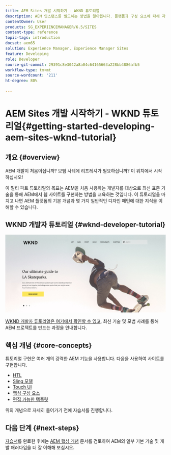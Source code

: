 ```yaml
---
title: AEM Sites 개발 시작하기 - WKND 튜토리얼
description: AEM 인스턴스를 빌드하는 방법을 알아봅니다. 플랫폼과 구성 요소에 대해 자세히 알아보고 개발 도구 및 개인화에 대한 정보를 살펴보십시오.
contentOwner: User
products: SG_EXPERIENCEMANAGER/6.5/SITES
content-type: reference
topic-tags: introduction
docset: aem65
solution: Experience Manager, Experience Manager Sites
feature: Developing
role: Developer
source-git-commit: 29391c8e3042a8a04c64165663a228bb4886afb5
workflow-type: tm+mt
source-wordcount: '211'
ht-degree: 80%

---
```



# AEM Sites 개발 시작하기 - WKND 튜토리얼{#getting-started-developing-aem-sites-wknd-tutorial}

## 개요 {#overview}

AEM 개발이 처음이십니까? 모범 사례에 리프레셔가 필요하십니까? 이 위치에서 시작하십시오!

이 멀티 파트 튜토리얼의 목표는 AEM을 처음 사용하는 개발자를 대상으로 최신 표준 기술을 통해 AEM에서 웹 사이트를 구현하는 방법을 교육하는 것입니다. 이 튜토리얼을 마치고 나면 AEM 플랫폼의 기본 개념과 몇 가지 일반적인 디자인 패턴에 대한 지식을 이해할 수 있습니다.

## WKND 개발자 튜토리얼 {#wknd-developer-tutorial}

![WKND](assets/screen_shot_2018-11-23at152453.png)

[WKND 개발자 튜토리얼은 여기에서 확인할 수 있고](https://experienceleague.adobe.com/docs/experience-manager-learn/getting-started-wknd-tutorial-develop/overview.html?lang=ko-KR), 최신 기술 및 모범 사례를 통해 AEM 프로젝트를 만드는 과정을 안내합니다.

## 핵심 개념 {#core-concepts}

튜토리얼 구현은 여러 개의 강력한 AEM 기능을 사용합니다. 다음을 사용하여 사이트를 구현합니다.

* [HTL](https://experienceleague.adobe.com/docs/experience-manager-htl/content/overview.html)
* [Sling 모델](https://sling.apache.org/documentation/bundles/models.html)
* [Touch UI](/help/sites-developing/touch-ui-concepts.md)
* [핵심 구성 요소](https://experienceleague.adobe.com/docs/experience-manager-core-components/using/introduction.html)
* [편집 가능한 템플릿](/help/sites-developing/page-templates-editable.md)

위의 개념으로 자세히 들어가기 전에 자습서를 진행합니다.

## 다음 단계 {#next-steps}

[자습서](https://helpx.adobe.com/kr/experience-manager/kt/sites/using/getting-started-wknd-tutorial-develop.html)를 완료한 후에는 [AEM 핵심 개념](/help/sites-developing/the-basics.md) 문서를 검토하여 AEM의 일부 기본 기술 및 개발 패러다임을 더 잘 이해해 보십시오.
